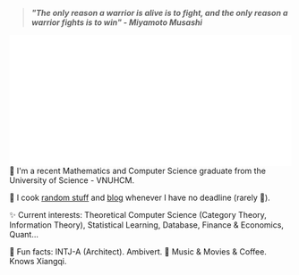 > ***"The only reason a warrior is alive is to fight, and the only reason a warrior fights is to win" - Miyamoto Musashi***

<a href="https://github.com/ngntrgduc/github-stats">
  <img align="right" src="https://github.com/ngntrgduc/github-stats/blob/master/generated/overview.svg"/>
</a>

📖 I'm a recent Mathematics and Computer Science graduate from the University of Science - VNUHCM.

🧪 I cook [random stuff](https://github.com/ngntrgduc/info) and [blog](https://ngntrgduc.github.io/) whenever I have no deadline (rarely 🥲).

✨ Current interests: Theoretical Computer Science (Category Theory, Information Theory), Statistical Learning, Database, Finance & Economics, Quant...

🐧 Fun facts: INTJ-A (Architect). Ambivert. 💖 Music & Movies & Coffee. Knows Xiangqi.
